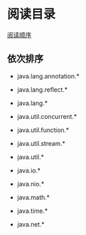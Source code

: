 # 阅读目录

[阅读顺序](https://blog.csdn.net/A12115419/article/details/119932267)

## 依次排序

- java.lang.annotation.*
- java.lang.reflect.*
- java.lang.*


- java.util.concurrent.*
- java.util.function.*
- java.util.stream.*
- java.util.*


- java.io.*
- java.nio.*
- java.math.*
- java.time.*
- java.net.*